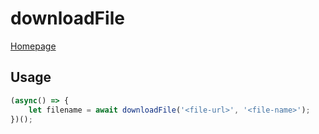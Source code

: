 # downloadFile

[Homepage](../../README.md)

## Usage
```js
(async() => {
	let filename = await downloadFile('<file-url>', '<file-name>');
})();
```